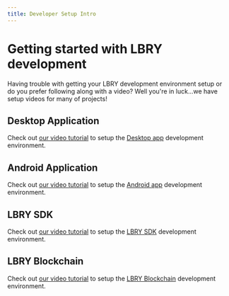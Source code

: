 ```yaml
---
title: Developer Setup Intro
---
```


# Getting started with LBRY development

Having trouble with getting your LBRY development environment setup or do you prefer following along with a video? Well you're in luck...we have setup videos for many of projects!

## Desktop Application
Check out [our video tutorial](/resources/video-lbrydesktop) to setup the [Desktop app](https://github.com/lbryio/lbry-desktop) development environment.


## Android Application
Check out [our video tutorial](/resources/video-lbryandroid) to setup the [Android app](https://github.com/lbryio/lbry-android) development environment.

## LBRY SDK
Check out [our video tutorial](/resources/video-lbrysdk) to setup the [LBRY SDK](https://github.com/lbryio/lbry-sdk) development environment.

## LBRY Blockchain
Check out [our video tutorial](/resources/video-lbrycrd) to setup the [LBRY Blockchain](https://github.com/lbryio/lbrycrd) development environment.
